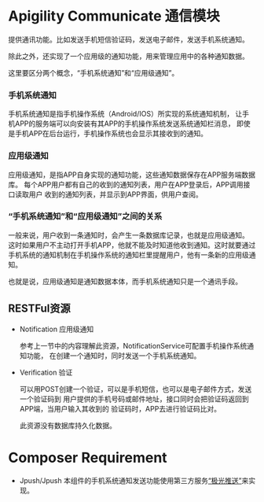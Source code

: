 # Apigility Communicate 通信模块
提供通讯功能。比如发送手机短信验证码，发送电子邮件，发送手机系统通知。

除此之外，还实现了一个应用级的通知功能，用来管理应用中的各种通知数据。

这里要区分两个概念，“手机系统通知”和“应用级通知”。

### 手机系统通知
手机系统通知是指手机操作系统（Android/IOS）所实现的系统通知机制，
让手机APP的服务端可以向安装有其APP的手机操作系统发送系统通知栏消息，
即使是手机APP在后台运行，手机操作系统也会显示其接收到的通知。

### 应用级通知
应用级通知，是指APP自身实现的通知功能，这些通知数据保存在APP服务端数据库。
每个APP用户都有自己的收到的通知列表，用户在APP登录后，APP调用接口读取用户
收到的通知列表，并显示到APP界面，供用户查阅。

### “手机系统通知”和“应用级通知”之间的关系
一般来说，用户收到一条通知时，会产生一条数据库记录，也就是应用级通知。
这时如果用户不主动打开手机APP，他就不能及时知道他收到通知。这时就要通过
手机系统的通知机制在手机操作系统的通知栏里提醒用户，他有一条新的应用级通知。

也就是说，应用级通知是通知数据本体，而手机系统通知只是一个通讯手段。

## RESTFul资源
- Notification 应用级通知

  参考上一节中的内容理解此资源，NotificationService可配置手机操作系统通知功能，
  在创建一个通知时，同时发送一个手机系统通知。

- Verification 验证
  
  可以用POST创建一个验证，可以是手机短信，也可以是电子邮件方式，发送一个验证码到
  用户提供的手机号码或邮件地址，接口同时会把验证码返回到APP端，当用户输入其收到的
  验证码时，APP去进行验证码比对。
  
  此资源没有数据库持久化数据。

# Composer Requirement
- Jpush/Jpush 本组件的手机系统通知发送功能使用第三方服务[“极光推送”](https://www.jiguang.cn/push)来实现。
